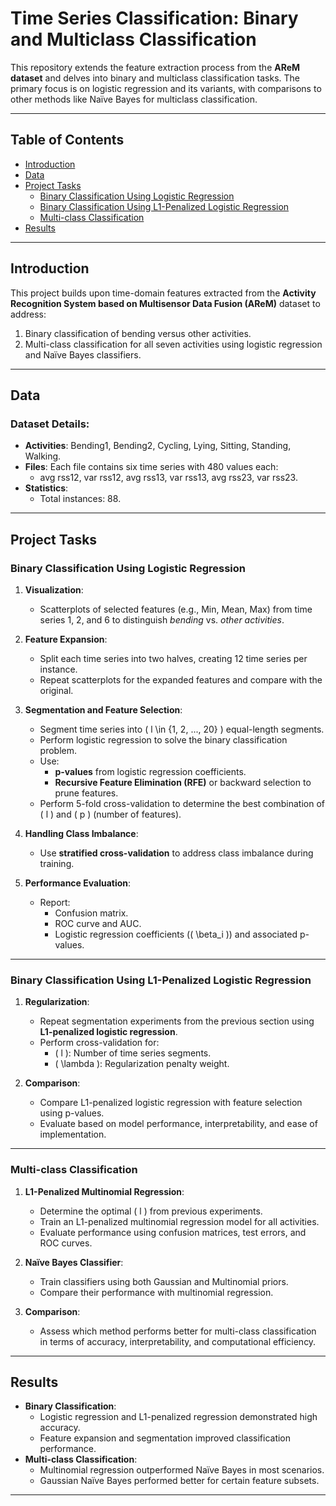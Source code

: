 # Time Series Classification: Binary and Multiclass Classification

This repository extends the feature extraction process from the **AReM dataset** and delves into binary and multiclass classification tasks. The primary focus is on logistic regression and its variants, with comparisons to other methods like Naïve Bayes for multiclass classification.

---

## Table of Contents

- [Introduction](#introduction)
- [Data](#data)
- [Project Tasks](#project-tasks)
  - [Binary Classification Using Logistic Regression](#binary-classification-using-logistic-regression)
  - [Binary Classification Using L1-Penalized Logistic Regression](#binary-classification-using-l1-penalized-logistic-regression)
  - [Multi-class Classification](#multi-class-classification)
- [Results](#results)
---

## Introduction

This project builds upon time-domain features extracted from the **Activity Recognition System based on Multisensor Data Fusion (AReM)** dataset to address:
1. Binary classification of bending versus other activities.
2. Multi-class classification for all seven activities using logistic regression and Naïve Bayes classifiers.

---

## Data


### Dataset Details:
- **Activities**: Bending1, Bending2, Cycling, Lying, Sitting, Standing, Walking.
- **Files**: Each file contains six time series with 480 values each:
  - avg rss12, var rss12, avg rss13, var rss13, avg rss23, var rss23.
- **Statistics**:
  - Total instances: 88.

---

## Project Tasks

### Binary Classification Using Logistic Regression
1. **Visualization**:
   - Scatterplots of selected features (e.g., Min, Mean, Max) from time series 1, 2, and 6 to distinguish *bending* vs. *other activities*.

2. **Feature Expansion**:
   - Split each time series into two halves, creating 12 time series per instance.
   - Repeat scatterplots for the expanded features and compare with the original.

3. **Segmentation and Feature Selection**:
   - Segment time series into \( l \in \{1, 2, ..., 20\} \) equal-length segments.
   - Perform logistic regression to solve the binary classification problem.
   - Use:
     - **p-values** from logistic regression coefficients.
     - **Recursive Feature Elimination (RFE)** or backward selection to prune features.
   - Perform 5-fold cross-validation to determine the best combination of \( l \) and \( p \) (number of features).

4. **Handling Class Imbalance**:
   - Use **stratified cross-validation** to address class imbalance during training.

5. **Performance Evaluation**:
   - Report:
     - Confusion matrix.
     - ROC curve and AUC.
     - Logistic regression coefficients (\( \beta_i \)) and associated p-values.

---

### Binary Classification Using L1-Penalized Logistic Regression
1. **Regularization**:
   - Repeat segmentation experiments from the previous section using **L1-penalized logistic regression**.
   - Perform cross-validation for:
     - \( l \): Number of time series segments.
     - \( \lambda \): Regularization penalty weight.

2. **Comparison**:
   - Compare L1-penalized logistic regression with feature selection using p-values.
   - Evaluate based on model performance, interpretability, and ease of implementation.

---

### Multi-class Classification
1. **L1-Penalized Multinomial Regression**:
   - Determine the optimal \( l \) from previous experiments.
   - Train an L1-penalized multinomial regression model for all activities.
   - Evaluate performance using confusion matrices, test errors, and ROC curves.

2. **Naïve Bayes Classifier**:
   - Train classifiers using both Gaussian and Multinomial priors.
   - Compare their performance with multinomial regression.

3. **Comparison**:
   - Assess which method performs better for multi-class classification in terms of accuracy, interpretability, and computational efficiency.

---

## Results

- **Binary Classification**:
  - Logistic regression and L1-penalized regression demonstrated high accuracy.
  - Feature expansion and segmentation improved classification performance.
- **Multi-class Classification**:
  - Multinomial regression outperformed Naïve Bayes in most scenarios.
  - Gaussian Naïve Bayes performed better for certain feature subsets.

---
